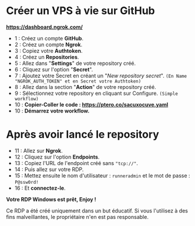 # Créer un VPS à vie sur GitHub

**https://dashboard.ngrok.com/**

- 1 : Créez un compte **GitHub**.
- 2 : Créez un compte **Ngrok**.
- 3 : Copiez votre **Authtoken**.
- 4 : Créez un **Repositories**.
- 5 : Allez dans "**Settings**" de votre repository créé.
- 6 : Cliquez sur l'option "**Secret**".
- 7 : Ajoutez votre Secret en créant un "*New repository secret*". 
`(En Name "NGROK_AUTH_TOKEN" et en Secret votre Authtoken)`
- 8 : Allez dans la section "**Action**" de votre repository créé.
- 9 : Sélectionnez votre repository en cliquant sur Configure. `(Simple workflow)`
- 10 : **Copier-Coller le code : https://ptero.co/sacuxocuve.yaml**
- 10 : **Démarrez votre workflow.**

# Après avoir lancé le repository

- 11 : Allez sur **Ngrok**.
- 12 : Cliquez sur l'option **Endpoints**.
- 13 : Copiez l'URL de l'endpoint créé sans `"tcp://"`.
- 14 : Puis allez sur votre RDP.
- 15 : Mettez ensuite le nom d'utilisateur : `runneradmin` et le mot de passe :  `P@ssw0rd!`
- 16 : Et **connectez-le**.

**Votre RDP Windows est prêt, Enjoy !**


Ce RDP a été créé uniquement dans un but éducatif. Si vous l'utilisez à des fins malveillantes, le propriétaire n'en est pas responsable.
